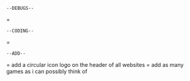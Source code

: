     --DEBUGS--
= 

    --CODING--
= 

    --ADD--
= add a circular icon logo on the header of all websites
= add as many games as i can possibly think of
